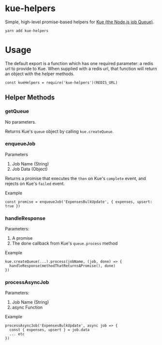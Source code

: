 # kue-helpers
Simple, high-level promise-based helpers for [Kue (the Node.js job Queue)](https://github.com/Automattic/kue).

```
yarn add kue-helpers
```

# Usage
The default export is a function which has one required parameter: a redis url to provide to Kue. When supplied with a redis url, that function will return an object with the helper methods.

```
const kueHelpers = require('kue-helpers')(REDIS_URL)
```

## Helper Methods
### getQueue
No parameters.

Returns Kue's `queue` object by calling `kue.createQueue`.

### enqueueJob
Parameters
1. Job Name (String)
2. Job Data (Object)

Returns a promise that executes the `then` on Kue's `complete` event, and rejects on Kue's `failed` event.

Example
```
const promise = enqueueJob('ExpensesBulkUpdate', { expenses, upsert: true })
```

### handleResponse
Parameters:
1. A promise
2. The done callback from Kue's `queue.process` method

Example
```
kue.createQueue(...).process(jobName, (job, done) => {
  handleResponse(methodThatReturnsAPromise(), done)
})
```

### processAsyncJob
Parameters:
1. Job Name (String)
2. async Function

Example
```
processAsyncJob('ExpensesBulkUpdate', async job => {
  const { expenses, upsert } = job.data
  ... etc
})
```
